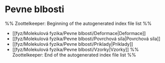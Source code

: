 # Pevne blbosti
%% Zoottelkeeper: Beginning of the autogenerated index file list  %%
-  [[fyz/Molekulová fyzika/Pevne blbosti/Deformace|Deformace]]
-  [[fyz/Molekulová fyzika/Pevne blbosti/Povrchová síla|Povrchová síla]]
-  [[fyz/Molekulová fyzika/Pevne blbosti/Priklady|Priklady]]
-  [[fyz/Molekulová fyzika/Pevne blbosti/Vzorky|Vzorky]]
%% Zoottelkeeper: End of the autogenerated index file list  %%
